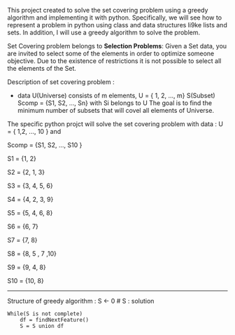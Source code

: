 This project created to solve the set covering problem using a greedy algorithm and implementing it with python.
Specifically, we will see how to represent a problem in python using class and data structures li9ke lists and sets.
In addition, I will use a greedy algorithm to solve the problem. 

Set Covering problem belongs to __Selection Problems__: Given a Set 
data, you are invited to select some of the 
elements in order to optimize someone 
objective. Due to the existence of restrictions 
it is not possible to select all the elements of the 
Set.

Description of set covering problem : 
- data
  U(Universe) consists of m elements, U = { 1, 2, ..., m}
  S(Subset) Scomp = {S1, S2, ..., Sn} with Si belongs to U 
  The goal is to find the minimum number of subsets that will covel all elements of Universe.
  
The specific python projct will solve the set covering problem with data : 
U = { 1,2, ..., 10 } and 

Scomp = {S1, S2, ..., S10 }

S1 = {1, 2}

S2 = {2, 1, 3}

S3 = {3, 4, 5, 6}

S4 = {4, 2, 3, 9}

S5 = {5, 4, 6, 8}

S6 = {6, 7}

S7 = {7, 8}

S8 = {8, 5 , 7 ,10}

S9 = {9, 4, 8}

S10 = {10, 8}

------------------------------
Structure of greedy algorithm : 
S <- 0 # S : solution 

    While(S is not complete)
        df = findNextFeature()
        S = S union df
